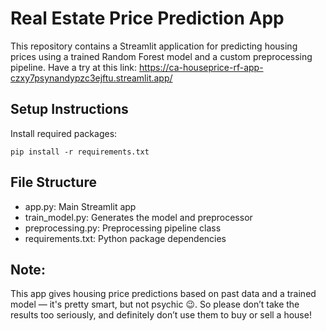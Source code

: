 # Real Estate Price Prediction App

This repository contains a Streamlit application for predicting housing prices using a trained Random Forest model and a custom preprocessing pipeline.
Have a try at this link: https://ca-houseprice-rf-app-czxy7psynandypzc3ejftu.streamlit.app/

## Setup Instructions

Install required packages:

```
pip install -r requirements.txt
```

## File Structure

- app.py: Main Streamlit app
- train_model.py: Generates the model and preprocessor
- preprocessing.py: Preprocessing pipeline class
- requirements.txt: Python package dependencies


## Note:
This app gives housing price predictions based on past data and a trained model — it's pretty smart, but not psychic 😉. So please don’t take the results too seriously, and definitely don’t use them to buy or sell a house!
